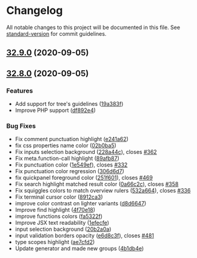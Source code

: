 # Changelog

All notable changes to this project will be documented in this file. See [standard-version](https://github.com/conventional-changelog/standard-version) for commit guidelines.

## [32.9.0](https://github.com/material-theme/vsc-material-theme/compare/v32.8.0...v32.9.0) (2020-09-05)

## [32.8.0](https://github.com/material-theme/vsc-material-theme/compare/v2.7.0...v32.8.0) (2020-09-05)


### Features

* Add support for tree's guidelines ([19a383f](https://github.com/material-theme/vsc-material-theme/commit/19a383fd0624b309fdcaee71320cf0f678da71df))
* Improve PHP support ([df892e4](https://github.com/material-theme/vsc-material-theme/commit/df892e4ae4319fca39e5e14b76953657ba8ecbc2))


### Bug Fixes

* Fix comment punctuation highlight ([e241a62](https://github.com/material-theme/vsc-material-theme/commit/e241a62161a905d385d697c2fae1e28d667747ca))
* fix css properties name color ([02b0ba5](https://github.com/material-theme/vsc-material-theme/commit/02b0ba509dd34148b8b72b31a763474d2dcadfba))
* Fix inputs selection background ([228a44c](https://github.com/material-theme/vsc-material-theme/commit/228a44c2931f717950375ed622ce9b4ba87995bd)), closes [#362](https://github.com/material-theme/vsc-material-theme/issues/362)
* Fix meta.function-call highlight ([89afb87](https://github.com/material-theme/vsc-material-theme/commit/89afb87ab55e88d58e9604c73bf6463c21e69d78))
* Fix punctuation color ([1e549ef](https://github.com/material-theme/vsc-material-theme/commit/1e549eff08d320f75a74d7e78aca539ddc2cd987)), closes [#332](https://github.com/material-theme/vsc-material-theme/issues/332)
* Fix punctuation color regression ([306d6d7](https://github.com/material-theme/vsc-material-theme/commit/306d6d738008f33b8afea55edd0fd867ec0a357a))
* fix quickpanel foreground color ([251f601](https://github.com/material-theme/vsc-material-theme/commit/251f601cfd610cbcde71634332d9d04c4b410617)), closes [#469](https://github.com/material-theme/vsc-material-theme/issues/469)
* Fix search highlight matched result color ([0a66c2c](https://github.com/material-theme/vsc-material-theme/commit/0a66c2c06acd296fc0e1cb848956dc99c9daeffb)), closes [#358](https://github.com/material-theme/vsc-material-theme/issues/358)
* Fix squiggles colors to match overview rulers ([532a664](https://github.com/material-theme/vsc-material-theme/commit/532a664b09bca4ad98b714360d84f8e14c342570)), closes [#336](https://github.com/material-theme/vsc-material-theme/issues/336)
* Fix terminal cursor color ([8912ca3](https://github.com/material-theme/vsc-material-theme/commit/8912ca384e9adbbee487fd6c849e2ba49df7290a))
* improve color contrast on lighter variants ([d8d6647](https://github.com/material-theme/vsc-material-theme/commit/d8d66479304d0936f2824584b097ad1f9ca31e71))
* Improve find highlight ([4f70e18](https://github.com/material-theme/vsc-material-theme/commit/4f70e18cc76d34bc205bc4e11c9ab1f92123e074))
* improve functions colors ([fa5322f](https://github.com/material-theme/vsc-material-theme/commit/fa5322f319ddec67ae18faeaac57f37b7393f4ca))
* Improve JSX text readability ([1efecfe](https://github.com/material-theme/vsc-material-theme/commit/1efecfe36b9e3063f4545c8706f4cb37ce797322))
* input selection background ([20b2a0a](https://github.com/material-theme/vsc-material-theme/commit/20b2a0aac070b7625c96a1ce922093dcb198c84f))
* input validation borders opacity ([e6d8c3f](https://github.com/material-theme/vsc-material-theme/commit/e6d8c3f27344f56269d89612d4c2cbf4b5b01e4f)), closes [#481](https://github.com/material-theme/vsc-material-theme/issues/481)
* type scopes highlight ([ae7cfd2](https://github.com/material-theme/vsc-material-theme/commit/ae7cfd273516b0c91eae7700b32462346d3d36ec))
* Update generator and made new groups ([4b1db4e](https://github.com/material-theme/vsc-material-theme/commit/4b1db4e3fe8c205c31753844efaa66d922155da8))
